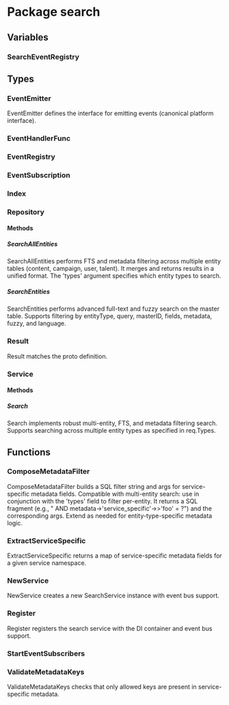 # Package search

## Variables

### SearchEventRegistry

## Types

### EventEmitter

EventEmitter defines the interface for emitting events (canonical platform interface).

### EventHandlerFunc

### EventRegistry

### EventSubscription

### Index

### Repository

#### Methods

##### SearchAllEntities

SearchAllEntities performs FTS and metadata filtering across multiple entity tables (content,
campaign, user, talent). It merges and returns results in a unified format. The 'types' argument
specifies which entity types to search.

##### SearchEntities

SearchEntities performs advanced full-text and fuzzy search on the master table. Supports filtering
by entityType, query, masterID, fields, metadata, fuzzy, and language.

### Result

Result matches the proto definition.

### Service

#### Methods

##### Search

Search implements robust multi-entity, FTS, and metadata filtering search. Supports searching across
multiple entity types as specified in req.Types.

## Functions

### ComposeMetadataFilter

ComposeMetadataFilter builds a SQL filter string and args for service-specific metadata fields.
Compatible with multi-entity search: use in conjunction with the 'types' field to filter per-entity.
It returns a SQL fragment (e.g., " AND metadata->'service_specific'->>'foo' = ?") and the
corresponding args. Extend as needed for entity-type-specific metadata logic.

### ExtractServiceSpecific

ExtractServiceSpecific returns a map of service-specific metadata fields for a given service
namespace.

### NewService

NewService creates a new SearchService instance with event bus support.

### Register

Register registers the search service with the DI container and event bus support.

### StartEventSubscribers

### ValidateMetadataKeys

ValidateMetadataKeys checks that only allowed keys are present in service-specific metadata.
